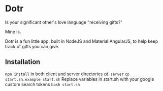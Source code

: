# Dotr

Is your significant other's love language "receiving gifts?"

Mine is. 

Dotr is a fun little app, built in NodeJS and Material AngularJS, to help keep track of gifts you can give.

## Installation
`npm install` in both client and server directories
`cd server`
`cp start.sh.example start.sh`
Replace variables in start.sh with your google custom search tokens
`bash start.sh`
